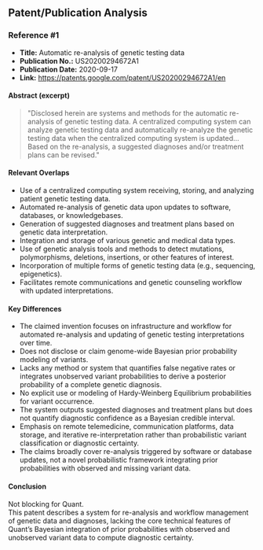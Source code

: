 ## Patent/Publication Analysis

### Reference #1

- **Title:** Automatic re-analysis of genetic testing data  
- **Publication No.:** US20200294672A1  
- **Publication Date:** 2020-09-17  
- **Link:** https://patents.google.com/patent/US20200294672A1/en  

#### Abstract (excerpt)

> "Disclosed herein are systems and methods for the automatic re-analysis of genetic testing data. A centralized computing system can analyze genetic testing data and automatically re-analyze the genetic testing data when the centralized computing system is updated... Based on the re-analysis, a suggested diagnoses and/or treatment plans can be revised."

#### Relevant Overlaps

- Use of a centralized computing system receiving, storing, and analyzing patient genetic testing data.
- Automated re-analysis of genetic data upon updates to software, databases, or knowledgebases.
- Generation of suggested diagnoses and treatment plans based on genetic data interpretation.
- Integration and storage of various genetic and medical data types.
- Use of genetic analysis tools and methods to detect mutations, polymorphisms, deletions, insertions, or other features of interest.
- Incorporation of multiple forms of genetic testing data (e.g., sequencing, epigenetics).
- Facilitates remote communications and genetic counseling workflow with updated interpretations.

#### Key Differences

- The claimed invention focuses on infrastructure and workflow for automated re-analysis and updating of genetic testing interpretations over time.
- Does not disclose or claim genome-wide Bayesian prior probability modeling of variants.
- Lacks any method or system that quantifies false negative rates or integrates unobserved variant probabilities to derive a posterior probability of a complete genetic diagnosis.
- No explicit use or modeling of Hardy-Weinberg Equilibrium probabilities for variant occurrence.
- The system outputs suggested diagnoses and treatment plans but does not quantify diagnostic confidence as a Bayesian credible interval.
- Emphasis on remote telemedicine, communication platforms, data storage, and iterative re-interpretation rather than probabilistic variant classification or diagnostic certainty.
- The claims broadly cover re-analysis triggered by software or database updates, not a novel probabilistic framework integrating prior probabilities with observed and missing variant data.

#### Conclusion

Not blocking for Quant.  
This patent describes a system for re-analysis and workflow management of genetic data and diagnoses, lacking the core technical features of Quant’s Bayesian integration of prior probabilities with observed and unobserved variant data to compute diagnostic certainty.
